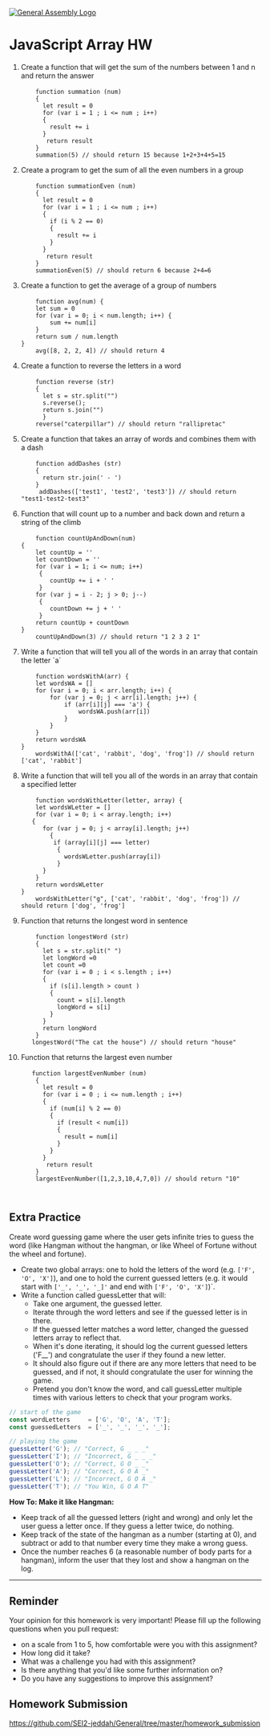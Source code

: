 [![General Assembly Logo](https://camo.githubusercontent.com/1a91b05b8f4d44b5bbfb83abac2b0996d8e26c92/687474703a2f2f692e696d6775722e636f6d2f6b6538555354712e706e67)](https://generalassemb.ly/education/web-development-immersive)

# JavaScript Array HW

<ol>
  <li>Create a function that will get the sum of the numbers between 1 and n and return the answer
  <br>
    <code>
    function summation (num)
    {
      let result = 0 
      for (var i = 1 ; i <= num ; i++)
      {
        result += i 
      }
       return result
    }
    summation(5) // should return 15 because 1+2+3+4+5=15
    </code>
  </li>
  <li>Create a program to get the sum of all the even numbers in a group
  <br>
    <code > 
    function summationEven (num)
    {
      let result = 0 
      for (var i = 1 ; i <= num ; i++)
      {
        if (i % 2 == 0)
        {
          result += i 
        }
      }
       return result
    }
    summationEven(5) // should return 6 because 2+4=6
    </code>
  </li>
    
  <li>Create a function to get the average of a group of numbers 
  <br>                                                                      
    <code> 
    function avg(num) {
    let sum = 0
    for (var i = 0; i < num.length; i++) {
        sum += num[i]
    }
    return sum / num.length
}
    avg([8, 2, 2, 4]) // should return 4
    </code>
  </li>
  <li>Create a function to reverse the letters in a word
  <br>
    <code > 
    function reverse (str)
    {
      let s = str.split("")
      s.reverse();
      return s.join("")
      }
    reverse("caterpillar") // should return "rallipretac"
    </code>
  </li>
  <li>Create a function that takes an array of words and combines them with a dash
  <br>
    <code >
    function addDashes (str)
    {
      return str.join(' - ')
    }
     addDashes(['test1', 'test2', 'test3']) // should return "test1-test2-test3"
     </code>
  </li>
  <li>Function that will count up to a number and back down and return a string of the climb
  <br>
    <code> 
    function countUpAndDown(num) 
{
    let countUp = ''
    let countDown = ''
    for (var i = 1; i <= num; i++)
     {
        countUp += i + ' '
     }
    for (var j = i - 2; j > 0; j--)
     {
        countDown += j + ' '
     }
    return countUp + countDown
}
    countUpAndDown(3) // should return "1 2 3 2 1"
    </code>
  </li>
  <li>Write a function that will tell you all of the words in an array that contain the letter `a`
  <br>
    <code > 
    function wordsWithA(arr) {
    let wordsWA = []
    for (var i = 0; i < arr.length; i++) {
        for (var j = 0; j < arr[i].length; j++) {
            if (arr[i][j] === 'a') {
                wordsWA.push(arr[i])
            }
        }
    }
    return wordsWA
}
    wordsWithA(['cat', 'rabbit', 'dog', 'frog']) // should return ['cat', 'rabbit']
    </code>
  </li>
  <li>Write a function that will tell you all of the words in an array that contain a specified letter
  <br>
    <code > 
    function wordsWithLetter(letter, array) {
    let wordsWLetter = []
    for (var i = 0; i < array.length; i++)
   {
      for (var j = 0; j < array[i].length; j++)
        {
         if (array[i][j] === letter) 
          {
            wordsWLetter.push(array[i])
          }
      }
    }
    return wordsWLetter
}
    wordsWithLetter("g", ['cat', 'rabbit', 'dog', 'frog']) // should return ['dog', 'frog']
    </code>
  </li>
  <li>Function that returns the longest word in sentence
  <br>
    <code>
    function longestWord (str)
    {
      let s = str.split(" ")
      let longWord =0
      let count =0 
      for (var i = 0 ; i < s.length ; i++)
      {
        if (s[i].length > count )
        {
          count = s[i].length
          longWord = s[i]
        }
      }
      return longWord
    }
   longestWord("The cat the house") // should return "house" 
    </code>
  </li>
  <li>Function that returns the largest even number
  <br>
   <code>
   function largestEvenNumber (num)
    {
      let result = 0 
      for (var i = 0 ; i <= num.length ; i++)
      {
        if (num[i] % 2 == 0)
        {
          if (result < num[i])
          {
            result = num[i]
          }
        }
      }
       return result
    }
    largestEvenNumber([1,2,3,10,4,7,0]) // should return "10"
     
  </code>
  </li>
</ol>

## Extra Practice

Create word guessing game where the user gets infinite tries to guess the word (like Hangman without the hangman, or like Wheel of Fortune without the wheel and fortune).

- Create two global arrays: one to hold the letters of the word (e.g. `['F', 'O', 'X']`), and one to hold the current guessed letters (e.g. it would start with `['_', '_', '_]'` and end with `['F', 'O', 'X']`)`.
- Write a function called guessLetter that will:
  - Take one argument, the guessed letter.
  - Iterate through the word letters and see if the guessed letter is in there.
  - If the guessed letter matches a word letter, changed the guessed letters array to reflect that.
  - When it's done iterating, it should log the current guessed letters ('F__') and congratulate the user if they found a new letter.
  - It should also figure out if there are any more letters that need to be guessed, and if not, it should congratulate the user for winning the game.
  - Pretend you don't know the word, and call guessLetter multiple times with various letters to check that your program works.

```js
// start of the game
const wordLetters     = ['G', 'O', 'A', 'T'];
const guessedLetters  = ['_', '_', '_', '_'];

// playing the game
guessLetter('G'); // "Correct, G _ _ _"
guessLetter('I'); // "Incorrect, G _ _ _"
guessLetter('O'); // "Correct, G O _ _"
guessLetter('A'); // "Correct, G O A _"
guessLetter('L'); // "Incorrect, G O A _"
guessLetter('T'); // "You Win, G O A T"
```
**How To: Make it like Hangman:**
- Keep track of all the guessed letters (right and wrong) and only let the user guess a letter once. If they guess a letter twice, do nothing.
- Keep track of the state of the hangman as a number (starting at 0), and subtract or add to that number every time they make a wrong guess.
- Once the number reaches 6 (a reasonable number of body parts for a hangman), inform the user that they lost and show a hangman on the log.

---

## Reminder
Your opinion for this homework is very important! Please fill up the following questions when you pull request:
 * on a scale from 1 to 5, how comfortable were you with this assignment?
 * How long did it take?
 * What was a challenge you had with this assignment?
 * Is there anything that you'd like some further information on?
 * Do you have any suggestions to improve this assignment?

## Homework Submission
https://github.com/SEI2-jeddah/General/tree/master/homework_submission

